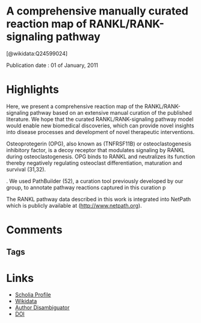
A comprehensive manually curated reaction map of RANKL/RANK-signaling pathway
=============================================================================
  
  [@wikidata:Q24599024]  
  
Publication date : 01 of January, 2011  

# Highlights

Here, we present a comprehensive reaction map of the RANKL/RANK-signaling pathway based on an extensive manual curation of the published literature. We hope that the curated RANKL/RANK-signaling pathway model would enable new biomedical discoveries, which can provide novel insights into disease processes and development of novel therapeutic interventions.

  Osteoprotegerin (OPG), also known as (TNFRSF11B) or osteoclastogenesis inhibitory factor, is a decoy receptor that modulates signaling by RANKL during osteoclastogenesis. OPG binds to RANKL and neutralizes its function thereby negatively regulating osteoclast differentiation, maturation and survival (31,32).

  . We used PathBuilder (52), a curation tool previously developed by our group, to annotate pathway reactions captured in this curation p

  The RANKL pathway data described in this work is integrated into NetPath which is publicly available at (http://www.netpath.org). 

  <!-- still up, also submitted to WikiPathways -->
# Comments

## Tags

# Links
  
 * [Scholia Profile](https://scholia.toolforge.org/work/Q24599024)  
 * [Wikidata](https://www.wikidata.org/wiki/Q24599024)  
 * [Author Disambiguator](https://author-disambiguator.toolforge.org/work_item_oauth.php?id=Q24599024&batch_id=&match=1&author_list_id=&doit=Get+author+links+for+work)  
 * [DOI](https://doi.org/10.1093/DATABASE/BAR021)  
